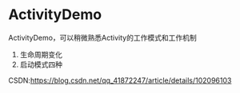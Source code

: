 # ActivityDemo

ActivityDemo，可以稍微熟悉Activity的工作模式和工作机制
1. 生命周期变化
2. 启动模式四种

CSDN:https://blog.csdn.net/qq_41872247/article/details/102096103
